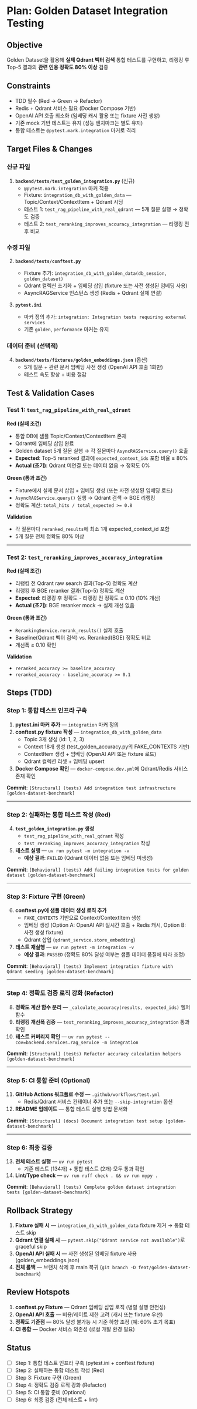 # Plan: Golden Dataset Integration Testing

## Objective
Golden Dataset을 활용해 **실제 Qdrant 벡터 검색** 통합 테스트를 구현하고, 리랭킹 후 Top-5 결과의 **관련 인용 정확도 80% 이상** 검증

## Constraints
- TDD 필수 (Red → Green → Refactor)
- Redis + Qdrant 서비스 필요 (Docker Compose 기반)
- OpenAI API 호출 최소화 (임베딩 캐시 활용 또는 fixture 사전 생성)
- 기존 mock 기반 테스트는 유지 (성능 벤치마크는 별도 유지)
- 통합 테스트는 `@pytest.mark.integration` 마커로 격리

## Target Files & Changes

### 신규 파일
1. **`backend/tests/test_golden_integration.py`** (신규)
   - `@pytest.mark.integration` 마커 적용
   - Fixture: `integration_db_with_golden_data` — Topic/Context/ContextItem + Qdrant 시딩
   - 테스트 1: `test_rag_pipeline_with_real_qdrant` — 5개 질문 실행 → 정확도 검증
   - 테스트 2: `test_reranking_improves_accuracy_integration` — 리랭킹 전후 비교

### 수정 파일
2. **`backend/tests/conftest.py`**
   - Fixture 추가: `integration_db_with_golden_data(db_session, golden_dataset)`
   - Qdrant 컬렉션 초기화 + 임베딩 삽입 (fixture 또는 사전 생성된 임베딩 사용)
   - AsyncRAGService 인스턴스 생성 (Redis + Qdrant 실제 연결)

3. **`pytest.ini`**
   - 마커 정의 추가: `integration: Integration tests requiring external services`
   - 기존 `golden`, `performance` 마커는 유지

### 데이터 준비 (선택적)
4. **`backend/tests/fixtures/golden_embeddings.json`** (옵션)
   - 5개 질문 + 관련 문서 임베딩 사전 생성 (OpenAI API 호출 1회만)
   - 테스트 속도 향상 + 비용 절감

## Test & Validation Cases

### Test 1: `test_rag_pipeline_with_real_qdrant`
**Red (실패 조건)**
- 통합 DB에 샘플 Topic/Context/ContextItem 존재
- Qdrant에 임베딩 삽입 완료
- Golden dataset 5개 질문 실행 → 각 질문마다 `AsyncRAGService.query()` 호출
- **Expected**: Top-5 reranked 결과에 `expected_context_ids` 포함 비율 ≥ 80%
- **Actual (초기)**: Qdrant 미연결 또는 데이터 없음 → 정확도 0%

**Green (통과 조건)**
- Fixture에서 실제 문서 삽입 + 임베딩 생성 (또는 사전 생성된 임베딩 로드)
- `AsyncRAGService.query()` 실행 → Qdrant 검색 → BGE 리랭킹
- 정확도 계산: `total_hits / total_expected >= 0.8`

**Validation**
- 각 질문마다 `reranked_results`에 최소 1개 expected_context_id 포함
- 5개 질문 전체 정확도 80% 이상

---

### Test 2: `test_reranking_improves_accuracy_integration`
**Red (실패 조건)**
- 리랭킹 전 Qdrant raw search 결과(Top-5) 정확도 계산
- 리랭킹 후 BGE reranker 결과(Top-5) 정확도 계산
- **Expected**: 리랭킹 후 정확도 - 리랭킹 전 정확도 ≥ 0.10 (10% 개선)
- **Actual (초기)**: BGE reranker mock → 실제 개선 없음

**Green (통과 조건)**
- `RerankingService.rerank_results()` 실제 호출
- Baseline(Qdrant 벡터 검색) vs. Reranked(BGE) 정확도 비교
- 개선폭 ≥ 0.10 확인

**Validation**
- `reranked_accuracy >= baseline_accuracy`
- `reranked_accuracy - baseline_accuracy >= 0.1`

## Steps (TDD)

### Step 1: 통합 테스트 인프라 구축
1. **pytest.ini 마커 추가** — `integration` 마커 정의
2. **conftest.py fixture 작성** — `integration_db_with_golden_data`
   - Topic 3개 생성 (id: 1, 2, 3)
   - Context 18개 생성 (test_golden_accuracy.py의 FAKE_CONTEXTS 기반)
   - ContextItem 생성 + 임베딩 (OpenAI API 또는 fixture 로드)
   - Qdrant 컬렉션 리셋 + 임베딩 upsert
3. **Docker Compose 확인** — `docker-compose.dev.yml`에 Qdrant/Redis 서비스 존재 확인

**Commit**: `[Structural] (tests) Add integration test infrastructure [golden-dataset-benchmark]`

---

### Step 2: 실패하는 통합 테스트 작성 (Red)
4. **`test_golden_integration.py` 생성**
   - `test_rag_pipeline_with_real_qdrant` 작성
   - `test_reranking_improves_accuracy_integration` 작성
5. **테스트 실행** — `uv run pytest -m integration -v`
   - **예상 결과**: `FAILED` (Qdrant 데이터 없음 또는 임베딩 미생성)

**Commit**: `[Behavioral] (tests) Add failing integration tests for golden dataset [golden-dataset-benchmark]`

---

### Step 3: Fixture 구현 (Green)
6. **conftest.py에 샘플 데이터 생성 로직 추가**
   - `FAKE_CONTEXTS` 기반으로 Context/ContextItem 생성
   - 임베딩 생성 (Option A: OpenAI API 실시간 호출 + Redis 캐시, Option B: 사전 생성 fixture)
   - Qdrant 삽입 (`qdrant_service.store_embedding`)
7. **테스트 재실행** — `uv run pytest -m integration -v`
   - **예상 결과**: `PASSED` (정확도 80% 달성 여부는 샘플 데이터 품질에 따라 조정)

**Commit**: `[Behavioral] (tests) Implement integration fixture with Qdrant seeding [golden-dataset-benchmark]`

---

### Step 4: 정확도 검증 로직 강화 (Refactor)
8. **정확도 계산 함수 분리** — `_calculate_accuracy(results, expected_ids)` 헬퍼 함수
9. **리랭킹 개선폭 검증** — `test_reranking_improves_accuracy_integration` 통과 확인
10. **테스트 커버리지 확인** — `uv run pytest --cov=backend.services.rag_service -m integration`

**Commit**: `[Structural] (tests) Refactor accuracy calculation helpers [golden-dataset-benchmark]`

---

### Step 5: CI 통합 준비 (Optional)
11. **GitHub Actions 워크플로 수정** — `.github/workflows/test.yml`
    - Redis/Qdrant 서비스 컨테이너 추가 또는 `--skip-integration` 옵션
12. **README 업데이트** — 통합 테스트 실행 방법 문서화

**Commit**: `[Structural] (docs) Document integration test setup [golden-dataset-benchmark]`

---

### Step 6: 최종 검증
13. **전체 테스트 실행** — `uv run pytest`
    - 기존 테스트 (134개) + 통합 테스트 (2개) 모두 통과 확인
14. **Lint/Type check** — `uv run ruff check . && uv run mypy .`

**Commit**: `[Behavioral] (tests) Complete golden dataset integration tests [golden-dataset-benchmark]`

## Rollback Strategy

1. **Fixture 실패 시** — `integration_db_with_golden_data` fixture 제거 → 통합 테스트 skip
2. **Qdrant 연결 실패 시** — `pytest.skip("Qdrant service not available")`로 graceful skip
3. **OpenAI API 실패 시** — 사전 생성된 임베딩 fixture 사용 (golden_embeddings.json)
4. **전체 롤백** — 브랜치 삭제 후 main 복귀 (`git branch -D feat/golden-dataset-benchmark`)

## Review Hotspots

1. **conftest.py Fixture** — Qdrant 임베딩 삽입 로직 (병렬 실행 안전성)
2. **OpenAI API 호출** — 비용/레이트 제한 고려 (캐시 또는 fixture 우선)
3. **정확도 기준점** — 80% 달성 불가능 시 기준 하향 조정 (예: 60% 초기 목표)
4. **CI 통합** — Docker 서비스 의존성 (로컬 개발 환경 필요)

## Status
- [ ] Step 1: 통합 테스트 인프라 구축 (pytest.ini + conftest fixture)
- [ ] Step 2: 실패하는 통합 테스트 작성 (Red)
- [ ] Step 3: Fixture 구현 (Green)
- [ ] Step 4: 정확도 검증 로직 강화 (Refactor)
- [ ] Step 5: CI 통합 준비 (Optional)
- [ ] Step 6: 최종 검증 (전체 테스트 + lint)
